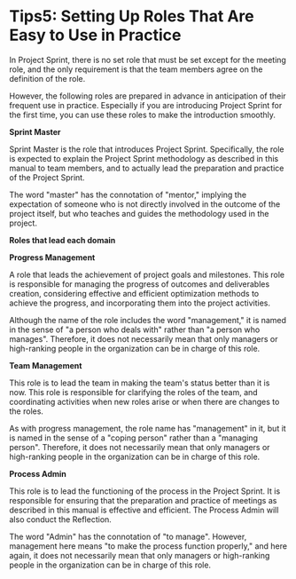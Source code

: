 # Tips5: Setting Up Roles That Are Easy to Use in Practice

In Project Sprint, there is no set role that must be set except for the meeting role, and the only requirement is that the team members agree on the definition of the role.

However, the following roles are prepared in advance in anticipation of their frequent use in practice. Especially if you are introducing Project Sprint for the first time, you can use these roles to make the introduction smoothly.

**Sprint Master**

Sprint Master is the role that introduces Project Sprint. Specifically, the role is expected to explain the Project Sprint methodology as described in this manual to team members, and to actually lead the preparation and practice of the Project Sprint.

The word "master" has the connotation of "mentor," implying the expectation of someone who is not directly involved in the outcome of the project itself, but who teaches and guides the methodology used in the project.

**Roles that lead each domain**

**Progress Management**

A role that leads the achievement of project goals and milestones. This role is responsible for managing the progress of outcomes and deliverables creation, considering effective and efficient optimization methods to achieve the progress, and incorporating them into the project activities.

Although the name of the role includes the word "management," it is named in the sense of "a person who deals with" rather than "a person who manages". Therefore, it does not necessarily mean that only managers or high-ranking people in the organization can be in charge of this role.

**Team Management**

This role is to lead the team in making the team's status better than it is now. This role is responsible for clarifying the roles of the team, and coordinating activities when new roles arise or when there are changes to the roles.

As with progress management, the role name has "management" in it, but it is named in the sense of a "coping person" rather than a "managing person". Therefore, it does not necessarily mean that only managers or high-ranking people in the organization can be in charge of this role.

**Process Admin**

This role is to lead the functioning of the process in the Project Sprint. It is responsible for ensuring that the preparation and practice of meetings as described in this manual is effective and efficient. The Process Admin will also conduct the Reflection.

The word "Admin" has the connotation of "to manage". However, management here means "to make the process function properly," and here again, it does not necessarily mean that only managers or high-ranking people in the organization can be in charge of this role.
